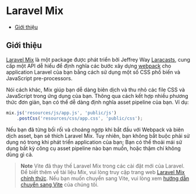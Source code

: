 # Laravel Mix

- [Giới thiệu](#introduction)

<a name="introduction"></a>
## Giới thiệu

[Laravel Mix](https://github.com/laravel-mix/laravel-mix) là một package được phát triển bởi Jeffrey Way [Laracasts](https://laracasts.com), cung cấp một API dễ hiểu để định nghĩa các bước xây dựng [webpack](https://webpack.js.org) cho application Laravel của bạn bằng cách sử dụng một số CSS phổ biến và JavaScript pre-processors.

Nói cách khác, Mix giúp bạn dễ dàng biên dịch và thu nhỏ các file CSS và JavaScript trong ứng dụng của bạn. Thông qua cách kết hợp nhiều phương thức đơn giản, bạn có thể dễ dàng định nghĩa asset pipeline của bạn. Ví dụ:

```js
mix.js('resources/js/app.js', 'public/js')
    .postCss('resources/css/app.css', 'public/css');
```

Nếu bạn đã từng bối rối và choáng ngợp khi bắt đầu với Webpack và biên dịch asset, bạn sẽ thích Laravel Mix. Tuy nhiên, bạn không bắt buộc phải sử dụng nó trong khi phát triển application của bạn; Bạn có thể thoải mái sử dụng bất kỳ công cụ asset pipeline nào bạn muốn, hoặc thậm chí không dùng gì cả.

> **Note**
> Vite đã thay thế Laravel Mix trong các cài đặt mới của Laravel. Để biết thêm về tài liệu Mix, vui lòng truy cập trang web [Laravel Mix chính thức](https://laravel-mix.com/). Nếu bạn muốn chuyển sang Vite, vui lòng xem [hướng dẫn chuyển sang Vite](https://github.com/laravel/vite-plugin/blob/main/UPGRADE.md#migrating-from-laravel-mix-to-vite) của chúng tôi.
